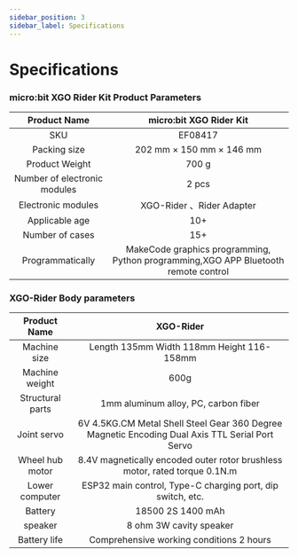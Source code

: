 ```yaml
---
sidebar_position: 3
sidebar_label: Specifications
---
```



# Specifications

### micro:bit XGO Rider Kit Product Parameters

|         Product Name         |                   micro:bit XGO Rider Kit                    |
| :--------------------------: | :----------------------------------------------------------: |
|             SKU              |                           EF08417                            |
|         Packing size         |                   202 mm × 150 mm × 146 mm                   |
|        Product Weight        |                            700 g                             |
| Number of electronic modules |                            2 pcs                             |
|      Electronic modules      |                  XGO-Rider 、Rider Adapter                   |
|        Applicable age        |                             10+                              |
|       Number of cases        |                             15+                              |
|       Programmatically       | MakeCode graphics programming, Python programming,XGO APP Bluetooth remote control |

### XGO-Rider Body parameters

|   Product Name   |                          XGO-Rider                           |
| :--------------: | :----------------------------------------------------------: |
|   Machine size   |          Length 135mm Width 118mm Height 116-158mm           |
|  Machine weight  |                             600g                             |
| Structural parts |             1mm aluminum alloy, PC, carbon fiber             |
|   Joint servo    | 6V 4.5KG.CM Metal Shell Steel Gear 360 Degree Magnetic Encoding Dual Axis TTL Serial Port Servo |
| Wheel hub motor  | 8.4V magnetically encoded outer rotor brushless motor, rated torque 0.1N.m |
|  Lower computer  |  ESP32 main control, Type-C charging port, dip switch, etc.  |
|     Battery      |                      18500 2S 1400 mAh                       |
|     speaker      |                   8 ohm 3W cavity speaker                    |
|   Battery life   |           Comprehensive working conditions 2 hours           |
